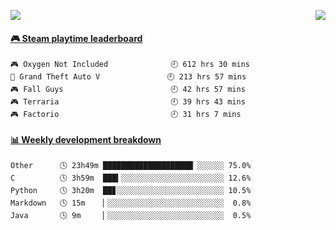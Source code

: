 <p>
  <img src="https://moe-count.vercel.app/?name=anyfan">
  <img src="https://weather-icon.anyfan.repl.co/@shanghai" align="right">
</p>


<!-- steam-box start -->
#### <a href="https://gist.github.com/2bb05a98c541b99e8793360d7e14488a" target="_blank">🎮 Steam playtime leaderboard</a>
```text
🎮 Oxygen Not Included              🕘 612 hrs 30 mins
🚓 Grand Theft Auto V               🕘 213 hrs 57 mins
🎮 Fall Guys                        🕘 42 hrs 57 mins
🎮 Terraria                         🕘 39 hrs 43 mins
🎮 Factorio                         🕘 31 hrs 7 mins
```
<!-- Powered by https://github.com/YouEclipse/steam-box . -->
<!-- steam-box end -->



<!-- waka-box start -->
#### <a href="https://gist.github.com/5c5782f031552061812db2d260d88847" target="_blank">📊 Weekly development breakdown</a>
```text
Other      🕓 23h49m ████████████████████▏░░░░░░ 75.0%
C          🕓 3h59m  ███▍░░░░░░░░░░░░░░░░░░░░░░░ 12.6%
Python     🕓 3h20m  ██▊░░░░░░░░░░░░░░░░░░░░░░░░ 10.5%
Markdown   🕓 15m    ▏░░░░░░░░░░░░░░░░░░░░░░░░░░  0.8%
Java       🕓 9m     ▏░░░░░░░░░░░░░░░░░░░░░░░░░░  0.5%
```
<!-- Powered by https://github.com/YouEclipse/waka-box-go . -->
<!-- waka-box end -->


<!--
**anyfan/anyfan** is a ✨ _special_ ✨ repository because its `README.md` (this file) appears on your GitHub profile.

Here are some ideas to get you started:

- 🔭 I’m currently working on ...
- 🌱 I’m currently learning ...
- 👯 I’m looking to collaborate on ...
- 🤔 I’m looking for help with ...
- 💬 Ask me about ...
- 📫 How to reach me: ...
- 😄 Pronouns: ...
- ⚡ Fun fact: ...
-->
